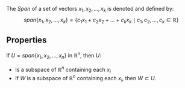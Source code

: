 The *Span* of a set of vectors $x_{1},x_{2},\dots,x_k$ is denoted and defined by:
$$span\{ x_{1},x_{2},\dots,x_k \}=\{ c_{1}x_{1}+c_{2}x_{2}+\dots+c_kx_k \mid c_{1},c_{2},\dots,c_k\in\mathbb{R}\}$$
## Properties
If $U= span\{ x_{1},x_{2},\dots,x_n \}$ in $\mathbb{R}^{n}$, then $U$:
- Is a subspace of $\mathbb{R}^{n}$ containing each $x_i$
- If $W$ is a subspace of $\mathbb{R}^{n}$ containing each $x_i$, then $W\subset U$.
